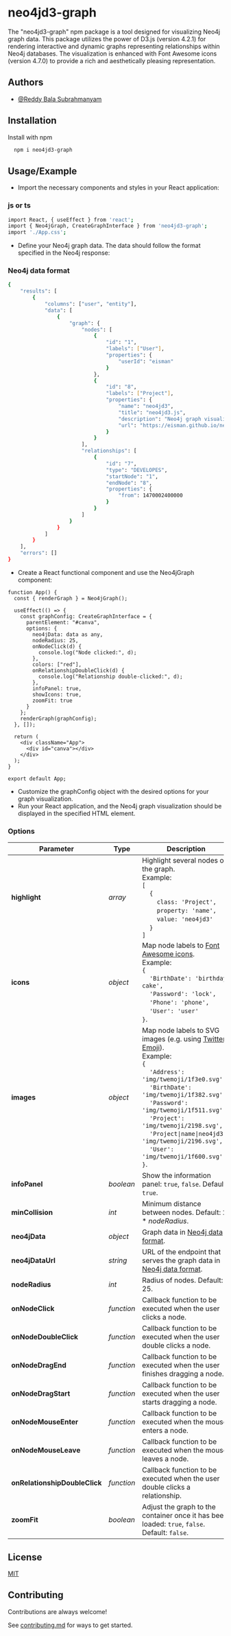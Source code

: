 # neo4jd3-graph

The "neo4jd3-graph" npm package is a tool designed for visualizing Neo4j graph data. This package utilizes the power of D3.js (version 4.2.1) for rendering interactive and dynamic graphs representing relationships within Neo4j databases. The visualization is enhanced with Font Awesome icons (version 4.7.0) to provide a rich and aesthetically pleasing representation.

## Authors

- [@Reddy Bala Subrahmanyam](https://github.com/Bala-Subrahmanyam-Reddy)

## Installation

Install with npm

```bash
  npm i neo4jd3-graph
```

## Usage/Example

- Import the necessary components and styles in your React application:

### js or ts

```bash
import React, { useEffect } from 'react';
import { Neo4jGraph, CreateGraphInterface } from 'neo4jd3-graph';
import './App.css';

```
- Define your Neo4j graph data. The data should follow the format specified in the Neo4j response:

### Neo4j data format
```bash
{
    "results": [
        {
            "columns": ["user", "entity"],
            "data": [
                {
                    "graph": {
                        "nodes": [
                            {
                                "id": "1",
                                "labels": ["User"],
                                "properties": {
                                    "userId": "eisman"
                                }
                            },
                            {
                                "id": "8",
                                "labels": ["Project"],
                                "properties": {
                                    "name": "neo4jd3",
                                    "title": "neo4jd3.js",
                                    "description": "Neo4j graph visualization using D3.js.",
                                    "url": "https://eisman.github.io/neo4jd3"
                                }
                            }
                        ],
                        "relationships": [
                            {
                                "id": "7",
                                "type": "DEVELOPES",
                                "startNode": "1",
                                "endNode": "8",
                                "properties": {
                                    "from": 1470002400000
                                }
                            }
                        ]
                    }
                }
            ]
        }
    ],
    "errors": []
}
```

- Create a React functional component and use the Neo4jGraph component:
```
function App() {
  const { renderGraph } = Neo4jGraph();

  useEffect(() => {
    const graphConfig: CreateGraphInterface = {
      parentElement: "#canva",
      options: {
        neo4jData: data as any,
        nodeRadius: 25,
        onNodeClick(d) {
          console.log("Node clicked:", d);
        },
        colors: ["red"],
        onRelationshipDoubleClick(d) {
          console.log("Relationship double-clicked:", d);
        },
        infoPanel: true,
        showIcons: true,
        zoomFit: true
      }
    };
    renderGraph(graphConfig);
  }, []);

  return (
    <div className="App">
      <div id="canva"></div>
    </div>
  );
}

export default App;

```
- Customize the graphConfig object with the desired options for your graph visualization.
- Run your React application, and the Neo4j graph visualization should be displayed in the specified HTML element.

### Options

| Parameter | Type | Description |
| --------- | ---- | ----------- |
| **highlight** | *array* | Highlight several nodes of the graph.<br>Example:<br>`[`<br>&nbsp;&nbsp;&nbsp;&nbsp;`{`<br>&nbsp;&nbsp;&nbsp;&nbsp;&nbsp;&nbsp;&nbsp;&nbsp;`class: 'Project',`<br>&nbsp;&nbsp;&nbsp;&nbsp;&nbsp;&nbsp;&nbsp;&nbsp;`property: 'name',`<br>&nbsp;&nbsp;&nbsp;&nbsp;&nbsp;&nbsp;&nbsp;&nbsp;`value: 'neo4jd3'`<br>&nbsp;&nbsp;&nbsp;&nbsp;`}`<br>`]` |
| **icons** | *object* | Map node labels to [Font Awesome icons](http://fontawesome.io/icons).<br>Example:<br>`{`<br>&nbsp;&nbsp;&nbsp;&nbsp;`'BirthDate': 'birthday-cake',`<br>&nbsp;&nbsp;&nbsp;&nbsp;`'Password': 'lock',`<br>&nbsp;&nbsp;&nbsp;&nbsp;`'Phone': 'phone',`<br>&nbsp;&nbsp;&nbsp;&nbsp;`'User': 'user'`<br>`}`. |
| **images** | *object* | Map node labels to SVG images (e.g. using [Twitter Emoji](https://github.com/twitter/twemoji)).<br>Example:<br>`{`<br>&nbsp;&nbsp;&nbsp;&nbsp;`'Address': 'img/twemoji/1f3e0.svg',`<br>&nbsp;&nbsp;&nbsp;&nbsp;`'BirthDate': 'img/twemoji/1f382.svg',`<br>&nbsp;&nbsp;&nbsp;&nbsp;`'Password': 'img/twemoji/1f511.svg',`<br>&nbsp;&nbsp;&nbsp;&nbsp;`'Project': 'img/twemoji/2198.svg',`<br>&nbsp;&nbsp;&nbsp;&nbsp;`'Project\|name\|neo4jd3': 'img/twemoji/2196.svg',`<br>&nbsp;&nbsp;&nbsp;&nbsp;`'User': 'img/twemoji/1f600.svg'`<br>`}`. |
| **infoPanel** | *boolean* | Show the information panel: `true`, `false`. Default: `true`. |
| **minCollision** | *int* | Minimum distance between nodes. Default: 2 * *nodeRadius*. |
| **neo4jData** | *object* | Graph data in [Neo4j data format](#neo4j-data-format). |
| **neo4jDataUrl** | *string* | URL of the endpoint that serves the graph data in [Neo4j data format](#neo4j-data-format). |
| **nodeRadius** | *int* | Radius of nodes. Default: 25. |
| **onNodeClick** | *function* | Callback function to be executed when the user clicks a node. |
| **onNodeDoubleClick** | *function* | Callback function to be executed when the user double clicks a node. |
| **onNodeDragEnd** | *function* | Callback function to be executed when the user finishes dragging a node. |
| **onNodeDragStart** | *function* | Callback function to be executed when the user starts dragging a node. |
| **onNodeMouseEnter** | *function* | Callback function to be executed when the mouse enters a node. |
| **onNodeMouseLeave** | *function* | Callback function to be executed when the mouse leaves a node. |
| **onRelationshipDoubleClick** | *function* | Callback function to be executed when the user double clicks a relationship. |
| **zoomFit** | *boolean* | Adjust the graph to the container once it has been loaded: `true`, `false`. Default: `false`. |

## License

[MIT](https://choosealicense.com/licenses/mit/)

## Contributing

Contributions are always welcome!

See [contributing.md](https://github.com/ng-codes/neo4jd3-graph/blob/main/contributing.md) for ways to get started.
